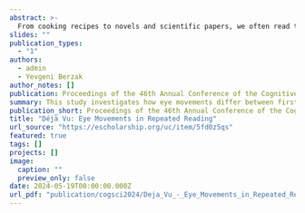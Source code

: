 ```yaml
---
abstract: >-
  From cooking recipes to novels and scientific papers, we often read the same text more than once. How do our eye movements in repeated reading differ from first reading? In this work, we examine this question at scale with L1 English readers via standard eye-movement measures and their sensitivity to linguistic word properties. We analyze consecutive and non-consecutive repeated reading, in ordinary and information-seeking reading regimes. We find sharp and robust reading facilitation effects in repeated reading, and characterize their modulation by the reading regime, the presence of intervening textual material, and the relevance of the information to the task across the two readings. Finally, we examine individual differences in repeated reading effects and find that their magnitude interacts with reading speed, but not with reading proficiency. Our work extends prior findings, providing a detailed empirical picture of repeated reading which could inform future models of eye movements in reading.
slides: ""
publication_types:
  - "1"
authors:
  - admin
  - Yevgeni Berzak
author_notes: []
publication: Proceedings of the 46th Annual Conference of the Cognitive Science Society
summary: This study investigates how eye movements differ between first and repeated readings, revealing significant facilitation effects influenced by reading goals, intervening text, and task relevance, with these effects varying by reading speed but not proficiency.
publication_short: Proceedings of the 46th Annual Conference of the Cognitive Science Society
title: "Déjà Vu: Eye Movements in Repeated Reading"
url_source: "https://escholarship.org/uc/item/5fd0z5qs"
featured: true
tags: []
projects: []
image:
  caption: ""
  preview_only: false
date: 2024-05-19T00:00:00.000Z
url_pdf: "publication/cogsci2024/Deja_Vu_-_Eye_Movements_in_Repeated_Reading_Meiri_Berzak.pdf"
---
```

